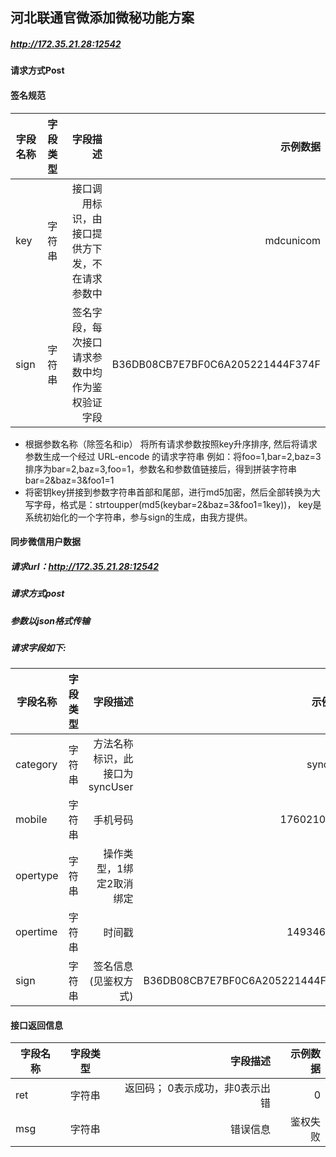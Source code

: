 ## 河北联通官微添加微秘功能方案
##### http://172.35.21.28:12542
#### 请求方式Post

#### 签名规范
字段名称|字段类型|字段描述|示例数据
---|:--:|---:|---:
key|字符串|接口调用标识，由接口提供方下发，不在请求参数中|mdcunicom
sign|字符串|签名字段，每次接口请求参数中均作为鉴权验证字段|B36DB08CB7E7BF0C6A205221444F374F

- 根据参数名称（除签名和ip） 将所有请求参数按照key升序排序, 然后将请求参数生成一个经过 URL-encode 的请求字符串
例如：将foo=1,bar=2,baz=3 排序为bar=2,baz=3,foo=1，参数名和参数值链接后，得到拼装字符串bar=2&baz=3&foo1=1
- 将密钥key拼接到参数字符串首部和尾部，进行md5加密，然后全部转换为大写字母，格式是：strtoupper(md5(keybar=2&baz=3&foo1=1key))，
key是系统初始化的一个字符串，参与sign的生成，由我方提供。

#### 同步微信用户数据
##### 请求url：http://172.35.21.28:12542
##### 请求方式post
##### 参数以json格式传输
##### 请求字段如下:
字段名称|字段类型|字段描述|示例数据
---|:--:|---:|---:
category|字符串|方法名称标识，此接口为syncUser|syncUser
mobile|字符串|手机号码|17602100074
opertype|字符串|操作类型，1绑定2取消绑定|1
opertime|字符串|时间戳|1493468759
sign|字符串|签名信息(见鉴权方式)|B36DB08CB7E7BF0C6A205221444F374F
#### 接口返回信息
字段名称|字段类型|字段描述|示例数据
---|:--:|---:|---:
ret|字符串|返回码； 0表示成功，非0表示出错|0
msg|字符串|错误信息|鉴权失败


